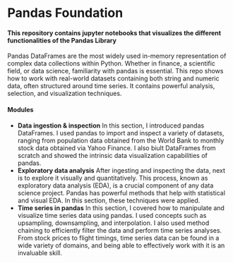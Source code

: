 # Pandas Foundation
#### This repository contains jupyter notebooks that visualizes  the different functionalities of the Pandas Library
Pandas DataFrames are the most widely used in-memory representation of complex data collections within Python. Whether in finance, a scientific field, or data science, familiarity with pandas is essential. This repo shows how to work with real-world datasets containing both string and numeric data, often structured around time series.  It contains powerful analysis, selection, and visualization techniques.

#### Modules
* **Data ingestion & inspection**
In this section, I introduced pandas DataFrames. I used pandas to import and inspect a variety of datasets, ranging from population data obtained from the World Bank to monthly stock data obtained via Yahoo Finance. I also biult DataFrames from scratch and showed the intrinsic data visualization capabilities of pandas.
* **Exploratory data analysis**
After ingesting and inspecting the data, next is to explore it visually and quantitatively. This process, known as exploratory data analysis (EDA), is a crucial component of any data science project. Pandas has powerful methods that help with statistical and visual EDA. In this section, these techniques were applied.
* **Time series in pandas**
In this section, I covered how to manipulate and visualize time series data using pandas. I used concepts such as upsampling, downsampling, and interpolation. I also used method chaining to efficiently filter the data and perform time series analyses. From stock prices to flight timings, time series data can be found in a wide variety of domains, and being able to effectively work with it is an invaluable skill. 
